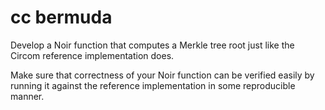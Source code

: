 # cc bermuda

Develop a Noir function that computes a Merkle tree root just like the Circom reference implementation does.

Make sure that correctness of your Noir function can be verified easily by running it against the reference implementation in some reproducible manner.
